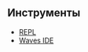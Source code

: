 ## Инструменты

* [REPL](/smart-contracts/tools/repl.md)
* [Waves IDE](/smart-contracts/tools/waves-ide.md)
